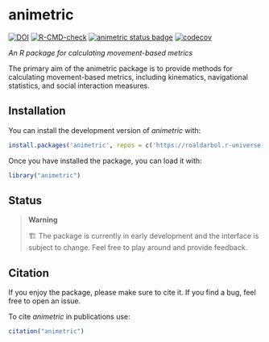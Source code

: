
<!-- README.md is generated from README.Rmd. Please edit that file -->

# animetric

<!-- badges: start -->

[![DOI](https://zenodo.org/badge/DOI/10.5281/zenodo.17357778.svg)](https://doi.org/10.5281/zenodo.17357778)
[![R-CMD-check](https://github.com/roaldarbol/animetric/actions/workflows/R-CMD-check.yaml/badge.svg)](https://github.com/roaldarbol/animetric/actions/workflows/R-CMD-check.yaml)
[![animetric status
badge](https://roaldarbol.r-universe.dev/badges/animetric)](https://roaldarbol.r-universe.dev)
[![codecov](https://codecov.io/gh/roaldarbol/animetric/graph/badge.svg?token=Pf5n3yzLzK)](https://codecov.io/gh/roaldarbol/animetric)
<!-- badges: end -->

*An R package for calculating movement-based metrics*

The primary aim of the animetric package is to provide methods for
calculating movement-based metrics, including kinematics, navigational
statistics, and social interaction measures.

## Installation

You can install the development version of *animetric* with:

``` r
install.packages('animetric', repos = c('https://roaldarbol.r-universe.dev', 'https://cloud.r-project.org'))
```

Once you have installed the package, you can load it with:

``` r
library("animetric")
```

## Status

> **Warning**
>
> 🏗️ The package is currently in early development and the interface is
> subject to change. Feel free to play around and provide feedback.

## Citation

If you enjoy the package, please make sure to cite it. If you find a
bug, feel free to open an issue.

To cite *animetric* in publications use:

``` r
citation("animetric")
```
